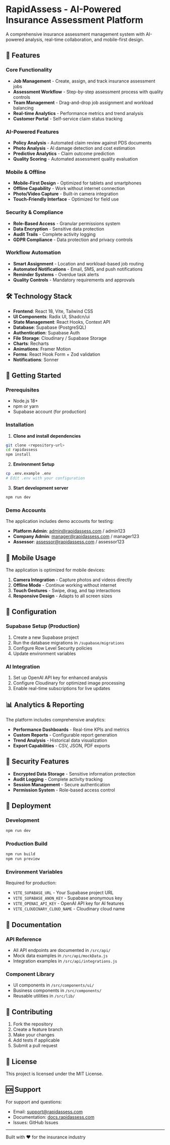# RapidAssess - AI-Powered Insurance Assessment Platform

A comprehensive insurance assessment management system with AI-powered analysis, real-time collaboration, and mobile-first design.

## 🚀 Features

### Core Functionality
- **Job Management** - Create, assign, and track insurance assessment jobs
- **Assessment Workflow** - Step-by-step assessment process with quality controls
- **Team Management** - Drag-and-drop job assignment and workload balancing
- **Real-time Analytics** - Performance metrics and trend analysis
- **Customer Portal** - Self-service claim status tracking

### AI-Powered Features
- **Policy Analysis** - Automated claim review against PDS documents
- **Photo Analysis** - AI damage detection and cost estimation
- **Predictive Analytics** - Claim outcome prediction
- **Quality Scoring** - Automated assessment quality evaluation

### Mobile & Offline
- **Mobile-First Design** - Optimized for tablets and smartphones
- **Offline Capability** - Work without internet connection
- **Photo/Video Capture** - Built-in camera integration
- **Touch-Friendly Interface** - Optimized for field use

### Security & Compliance
- **Role-Based Access** - Granular permissions system
- **Data Encryption** - Sensitive data protection
- **Audit Trails** - Complete activity logging
- **GDPR Compliance** - Data protection and privacy controls

### Workflow Automation
- **Smart Assignment** - Location and workload-based job routing
- **Automated Notifications** - Email, SMS, and push notifications
- **Reminder Systems** - Overdue task alerts
- **Quality Controls** - Mandatory requirements and approvals

## 🛠 Technology Stack

- **Frontend**: React 18, Vite, Tailwind CSS
- **UI Components**: Radix UI, Shadcn/ui
- **State Management**: React Hooks, Context API
- **Database**: Supabase (PostgreSQL)
- **Authentication**: Supabase Auth
- **File Storage**: Cloudinary / Supabase Storage
- **Charts**: Recharts
- **Animations**: Framer Motion
- **Forms**: React Hook Form + Zod validation
- **Notifications**: Sonner

## 🚀 Getting Started

### Prerequisites
- Node.js 18+ 
- npm or yarn
- Supabase account (for production)

### Installation

1. **Clone and install dependencies**
```bash
git clone <repository-url>
cd rapidassess
npm install
```

2. **Environment Setup**
```bash
cp .env.example .env
# Edit .env with your configuration
```

3. **Start development server**
```bash
npm run dev
```

### Demo Accounts

The application includes demo accounts for testing:

- **Platform Admin**: admin@rapidassess.com / admin123
- **Company Admin**: manager@rapidassess.com / manager123  
- **Assessor**: assessor@rapidassess.com / assessor123

## 📱 Mobile Usage

The application is optimized for mobile devices:

1. **Camera Integration** - Capture photos and videos directly
2. **Offline Mode** - Continue working without internet
3. **Touch Gestures** - Swipe, drag, and tap interactions
4. **Responsive Design** - Adapts to all screen sizes

## 🔧 Configuration

### Supabase Setup (Production)

1. Create a new Supabase project
2. Run the database migrations in `/supabase/migrations`
3. Configure Row Level Security policies
4. Update environment variables

### AI Integration

1. Set up OpenAI API key for enhanced analysis
2. Configure Cloudinary for optimized image processing
3. Enable real-time subscriptions for live updates

## 📊 Analytics & Reporting

The platform includes comprehensive analytics:

- **Performance Dashboards** - Real-time KPIs and metrics
- **Custom Reports** - Configurable report generation
- **Trend Analysis** - Historical data visualization
- **Export Capabilities** - CSV, JSON, PDF exports

## 🔐 Security Features

- **Encrypted Data Storage** - Sensitive information protection
- **Audit Logging** - Complete activity tracking
- **Session Management** - Secure authentication
- **Permission System** - Role-based access control

## 🚀 Deployment

### Development
```bash
npm run dev
```

### Production Build
```bash
npm run build
npm run preview
```

### Environment Variables

Required for production:
- `VITE_SUPABASE_URL` - Your Supabase project URL
- `VITE_SUPABASE_ANON_KEY` - Supabase anonymous key
- `VITE_OPENAI_API_KEY` - OpenAI API key for AI features
- `VITE_CLOUDINARY_CLOUD_NAME` - Cloudinary cloud name

## 📖 Documentation

### API Reference
- All API endpoints are documented in `/src/api/`
- Mock data examples in `/src/api/mockData.js`
- Integration examples in `/src/api/integrations.js`

### Component Library
- UI components in `/src/components/ui/`
- Business components in `/src/components/`
- Reusable utilities in `/src/lib/`

## 🤝 Contributing

1. Fork the repository
2. Create a feature branch
3. Make your changes
4. Add tests if applicable
5. Submit a pull request

## 📄 License

This project is licensed under the MIT License.

## 🆘 Support

For support and questions:
- Email: support@rapidassess.com
- Documentation: [docs.rapidassess.com](https://docs.rapidassess.com)
- Issues: GitHub Issues

---

Built with ❤️ for the insurance industry
